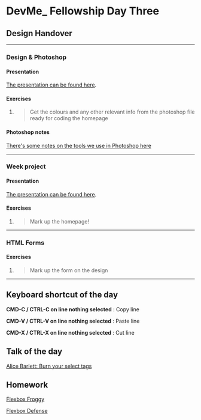# DevMe_ Fellowship Day Three
## Design Handover

---

### Design & Photoshop

#### Presentation

[The presentation can be found here](https://gitpitch.com/develop-me/fellowship-wk1-beg-html-css?p=day03/01DesignPhotoshop).

#### Exercises

1. > Get the colours and any other relevant info from the photoshop file ready for coding the homepage

#### Photoshop notes

[There's some notes on the tools we use in Photoshop here](photoshopNotes)

---

### Week project

#### Presentation

[The presentation can be found here](https://gitpitch.com/develop-me/fellowship-wk1-beg-html-css?p=day03/02Project).

#### Exercises

1. > Mark up the homepage!

---

### HTML Forms

<!-- #### Presentation

[The presentation can be found here](https://gitpitch.com/develop-me/fellowship-wk1-beg-html-css/newSyl?p=day02/03CSSboxModel#/). -->

#### Exercises

1. > Mark up the form on the design

---


## Keyboard shortcut of the day

**CMD-C / CTRL-C on line nothing selected** : Copy line

**CMD-V / CTRL-V on line nothing selected** : Paste line

**CMD-X / CTRL-X on line nothing selected** : Cut line

## Talk of the day

[Alice Barlett: Burn your select tags](https://www.youtube.com/watch?v=CUkMCQR4TpY)

## Homework

[Flexbox Froggy](http://flexboxfroggy.com/)

[Flexbox Defense](http://www.flexboxdefense.com/)



